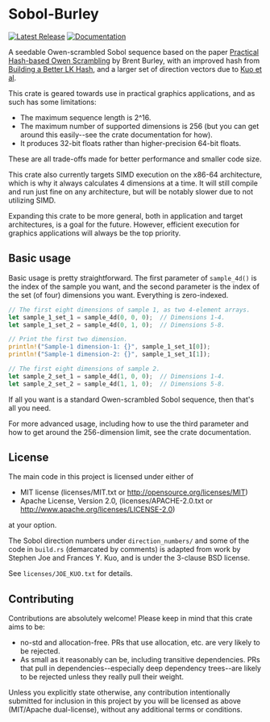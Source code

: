 # Sobol-Burley

[![Latest Release][crates-io-badge]][crates-io-url]
[![Documentation][docs-rs-img]][docs-rs-url]

A seedable Owen-scrambled Sobol sequence based on the paper [Practical Hash-based Owen Scrambling](http://www.jcgt.org/published/0009/04/01/) by Brent Burley, with an improved hash from [Building a Better LK Hash](https://psychopath.io/post/2021_01_30_building_a_better_lk_hash), and a larger set of direction vectors due to [Kuo et al](http://web.maths.unsw.edu.au/~fkuo/sobol/).

This crate is geared towards use in practical graphics applications, and as such has some limitations:

* The maximum sequence length is 2^16.
* The maximum number of supported dimensions is 256 (but you can get around this easily--see the crate documentation for how).
* It produces 32-bit floats rather than higher-precision 64-bit floats.

These are all trade-offs made for better performance and smaller code size.

This crate also currently targets SIMD execution on the x86-64 architecture, which is why it always calculates 4 dimensions at a time.  It will still compile and run just fine on any architecture, but will be notably slower due to not utilizing SIMD.

Expanding this crate to be more general, both in application and target architectures, is a goal for the future.  However, efficient execution for graphics applications will always be the top priority.


## Basic usage

Basic usage is pretty straightforward.  The first parameter of `sample_4d()` is the index of the sample you want, and the second parameter is the index of the set (of four) dimensions you want.  Everything is zero-indexed.

```rust
// The first eight dimensions of sample 1, as two 4-element arrays.
let sample_1_set_1 = sample_4d(0, 0, 0);  // Dimensions 1-4.
let sample_1_set_2 = sample_4d(0, 1, 0);  // Dimensions 5-8.

// Print the first two dimension.
println!("Sample-1 dimension-1: {}", sample_1_set_1[0]);
println!("Sample-1 dimension-2: {}", sample_1_set_1[1]);

// The first eight dimensions of sample 2.
let sample_2_set_1 = sample_4d(1, 0, 0);  // Dimensions 1-4.
let sample_2_set_2 = sample_4d(1, 1, 0);  // Dimensions 5-8.
```

If all you want is a standard Owen-scrambled Sobol sequence, then that's all you need.

For more advanced usage, including how to use the third parameter and how to get around the 256-dimension limit, see the crate documentation.


## License

The main code in this project is licensed under either of

* MIT license (licenses/MIT.txt or http://opensource.org/licenses/MIT)
* Apache License, Version 2.0, (licenses/APACHE-2.0.txt or http://www.apache.org/licenses/LICENSE-2.0)

at your option.

The Sobol direction numbers under `direction_numbers/` and some of the code in `build.rs` (demarcated by comments) is adapted from work by Stephen Joe and Frances Y. Kuo, and is under the 3-clause BSD license.

See `licenses/JOE_KUO.txt` for details.


## Contributing

Contributions are absolutely welcome!  Please keep in mind that this crate aims to be:

* no-std and allocation-free.  PRs that use allocation, etc. are very likely to be rejected.
* As small as it reasonably can be, including transitive dependencies.  PRs that pull in dependencies--especially deep dependency trees--are likely to be rejected unless they really pull their weight.

Unless you explicitly state otherwise, any contribution intentionally submitted for inclusion in this project by you will be licensed as above (MIT/Apache dual-license), without any additional terms or conditions.


[crates-io-badge]: https://img.shields.io/crates/v/sobol_burley.svg
[crates-io-url]: https://crates.io/crates/sobol_burley
[docs-rs-img]: https://docs.rs/sobol_burley/badge.svg
[docs-rs-url]: https://docs.rs/sobol_burley
